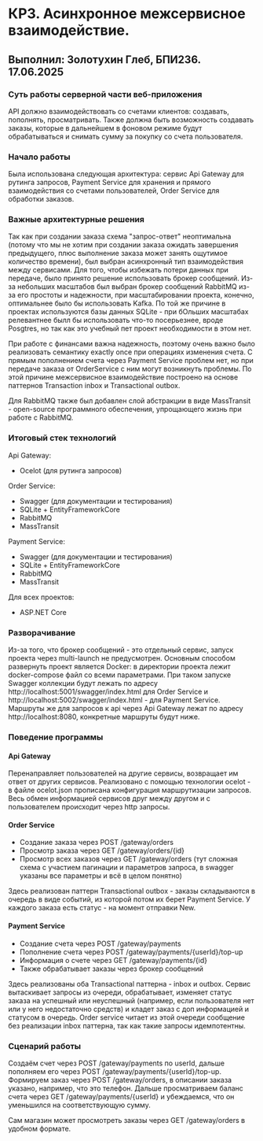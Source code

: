 # КР3. Асинхронное межсервисное взаимодействие. 
## Выполнил: Золотухин Глеб, БПИ236. 17.06.2025

### Суть работы серверной части веб-приложения

API должно взаимодействовать со счетами клиентов: создавать, пополнять,
просматривать. Также должна быть возможность создавать заказы, которые 
в дальнейшем в фоновом режиме будут обрабатываться и снимать сумму за
покупку со счета пользователя.

### Начало работы

Была использована следующая архитектура: сервис Api Gateway для 
рутинга запросов, Payment Service для хранения и 
прямого взаимодействия со счетами пользователей, 
Order Service для обработки заказов.

### Важные архитектурные решения

Так как при создании заказа схема "запрос-ответ" неоптимальна
(потому что мы не хотим при создании заказа ожидать завершения 
предыдущего, плюс выполнение заказа может занять ощутимое количество
времени), был выбран асинхронный тип взаимодействия между сервисами. 
Для того, чтобы избежать потери данных при передаче, было принято 
решение использовать брокер сообщений. Из-за небольших масштабов
был выбран брокер сообщений RabbitMQ из-за его простоты и надежности,
при масштабировании проекта, конечно, оптимальнее было бы использовать 
Kafka. По той же причине в проектах используются базы данных SQLite - 
при бОльших масштабах релевантнее былл бы использовать что-то посерьезнее,
вроде Posgtres, но так как это учебный пет проект необходимости в этом нет.

При работе с финансами важна надежность, поэтому очень важно было
реализовать семантику exactly once при операциях изменения счета. 
С прямым пополнением счета через Payment Service проблем нет, но при 
передаче заказа от OrderService с ним могут возникнуть проблемы.
По этой причине межсервисное взаимодействие построено на основе 
паттернов Transaction inbox и Transactional outbox. 

Для RabbitMQ также был добавлен слой абстракции в виде MassTransit - 
open-source программного обеспечения, упрощающего жизнь при работе
с RabbitMQ.

### Итоговый стек технологий

Api Gateway:

- Ocelot (для рутинга запросов)

Order Service:

- Swagger (для документации и тестирования)
- SQLite + EntityFrameworkCore
- RabbitMQ
- MassTransit

Payment Service:

- Swagger (для документации и тестирования)
- SQLite + EntityFrameworkCore
- RabbitMQ
- MassTransit

Для всех проектов:

- ASP.NET Core

### Разворачивание 

Из-за того, что брокер сообщений - это отдельный сервис, 
запуск проекта через multi-launch не предусмотрен. Основным способом
развернуть проект является Docker: в директории проекта лежит docker-compose
файл со всеми параметрами. При таком запуске Swagger коллекции будут
лежать по адресу http://localhost:5001/swagger/index.html для Order Service
и http://localhost:5002/swagger/index.html - для Payment Service. Маршруты
же для запросов к api через Api Gateway лежат по адресу http://localhost:8080,
конкретные маршруты будут ниже.

### Поведение программы

#### Api Gateway

Перенаправляет пользователей на другие сервисы,
возвращает им ответ от других сервисов. Реализовано
с помощью технологии ocelot - в файле ocelot.json
прописана конфигурация маршрутизации запросов. Весь обмен
информацией сервисов друг между другом и с пользователем
происходит через http запросы.

#### Order Service

- Создание заказа через POST /gateway/orders
- Просмотр заказа через GET /gateway/orders/{id}
- Просмотр всех заказов через GET /gateway/orders (тут сложная схема с
участием пагинации и параметров запроса, в swagger указаны все параметры
и всё в целом понятно)

Здесь реализован паттерн Transactional outbox - заказы складываются в 
очередь в виде событий, из которой потом их берет Payment Service. 
У каждого заказа есть статус - на момент отправки New.

#### Payment Service

- Создание счета через POST /gateway/payments
- Пополнение счета через POST /gateway/payments/{userId}/top-up
- Информация о счете через GET /gateway/payments/{id}
- Также обрабатывает заказы через брокер сообщений

Здесь реализованы оба Transactional паттерна - inbox и outbox. 
Сервис вытаскивает запросы из очереди, обрабатывает, изменяет статус
заказа на успешный или неуспешный (например, если пользователя нет или
у него недостаточно средств) и кладет заказ с доп информацией и статусом в очередь.
Order service читает из этой очереди сообщение без реализации inbox 
паттерна, так как такие запросы идемпотентны.

### Сценарий работы

Создаём счет через POST /gateway/payments по userId, дальше пополняем
его через POST /gateway/payments/{userId}/top-up. Формируем заказ 
через POST /gateway/orders, в описании заказа указано, например, что
это телефон. Дальше просматриваем баланс счета 
через GET /gateway/payments/{userId} и убеждаемся, что он
уменьшился на соответствующую сумму. 

Сам магазин может просмотреть заказы через GET /gateway/orders в удобном
формате.
